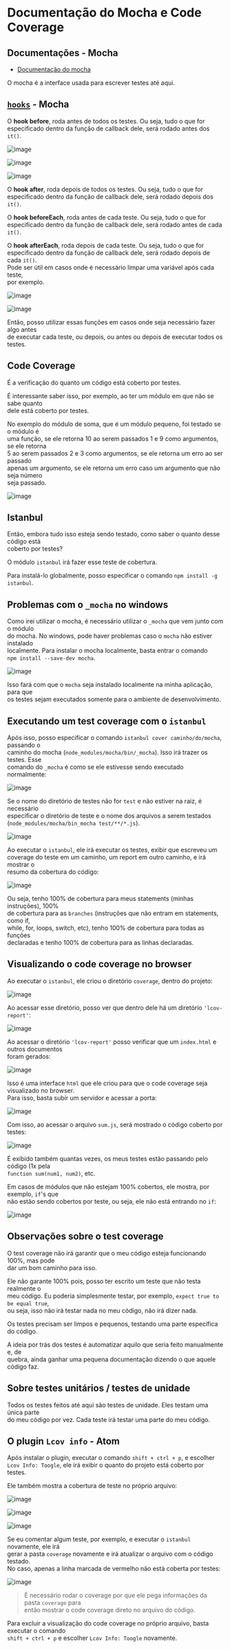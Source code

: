 # Documentação do Mocha e Code Coverage

## Documentações - Mocha 
- [Documentação do mocha](https://mochajs.org/)

O mocha é a interface usada para escrever testes até aqui.  

## [`hooks`](https://mochajs.org/#hooks) - Mocha 
O **hook before**, roda antes de todos os testes. Ou seja, tudo o que for  
especificado dentro da função de callback dele, será rodado antes dos `it()`.  

![image](https://user-images.githubusercontent.com/29297788/33521099-62b6eb6c-d7af-11e7-81a7-353e814ad303.png)

![image](https://user-images.githubusercontent.com/29297788/33521127-3c423d78-d7b0-11e7-94b7-3381e35acea8.png)

![image](https://user-images.githubusercontent.com/29297788/33521129-52fcfd6e-d7b0-11e7-9b29-82c4369fca14.png)

O **hook after**, roda depois de todos os testes. Ou seja, tudo o que for  
especificado dentro da função de callback dele, será rodado depois dos `it()`.  

O **hook beforeEach**, roda antes de cada teste. Ou seja, tudo o que for  
especificado dentro da função de callback dele, será rodado antes de cada `it()`.  

O **hook afterEach**, roda depois de cada teste. Ou seja, tudo o que for  
especificado dentro da função de callback dele, será rodado depois de cada `it()`.  
Pode ser útil em casos onde é necessário limpar uma variável após cada teste,  
por exemplo. 

![image](https://user-images.githubusercontent.com/29297788/33521136-8aea7260-d7b0-11e7-919c-7f1e1fa73f23.png)

![image](https://user-images.githubusercontent.com/29297788/33521137-901460ac-d7b0-11e7-92ad-cfcc018151c8.png)

Então, posso utilizar essas funções em casos onde seja necessário fazer algo antes  
de executar cada teste, ou depois, ou antes ou depois de executar todos os testes. 

## Code Coverage 
É a verificação do quanto um código está coberto por testes.  

É interessante saber isso, por exemplo, ao ter um módulo em que não se sabe quanto  
dele está coberto por testes.  

No exemplo do módulo de soma, que é um módulo pequeno, foi testado se o módulo é  
uma função, se ele retorna 10 ao serem passados 1 e 9 como argumentos, se ele retorna  
5 ao serem passados 2 e 3 como argumentos, se ele retorna um erro ao ser passado  
apenas um argumento, se ele retorna um erro caso um argumento que não seja número  
seja passado.  

![image](https://user-images.githubusercontent.com/29297788/33521160-7ee04048-d7b1-11e7-9259-27e7fbc769a6.png)

## Istanbul
Então, embora tudo isso esteja sendo testado, como saber o quanto desse código está  
coberto por testes? 

O módulo `istanbul` irá fazer esse teste de cobertura.  

Para instalá-lo globalmente, posso especificar o comando `npm install -g istanbul`.  

## Problemas com o `_mocha` no windows 
Como irei utilizar o mocha, é necessário utilizar o `_mocha` que vem junto com o módulo  
do mocha. No windows, pode haver problemas caso o `mocha` não estiver instalado  
localmente. Para instalar o mocha localmente, basta entrar o comando  
`npm install --save-dev mocha`.  

![image](https://user-images.githubusercontent.com/29297788/33526532-272c8a68-d82a-11e7-82c2-b846c003051b.png)

Isso fará com que o `mocha` seja instalado localmente na minha aplicação, para que  
os testes sejam executados somente para o ambiente de desenvolvimento.   

## Executando um test coverage com o `istanbul`
Após isso, posso especificar o comando `istanbul cover caminho/do/mocha`, passando o  
caminho do mocha (`node_modules/mocha/bin/_mocha`). Isso irá trazer os testes. Esse  
comando do `_mocha` é como se ele estivesse sendo executado normalmente:  

![image](https://user-images.githubusercontent.com/29297788/33526618-189ec96a-d82b-11e7-8834-d1902a49c091.png)

Se o nome do diretório de testes não for `test` e não estiver na raiz, é necessário  
especificar o diretório de teste e o nome dos arquivos a serem testados  
(`node_modules/mocha/bin_mocha test/**/*.js`).  

![image](https://user-images.githubusercontent.com/29297788/33526647-67f3b804-d82b-11e7-8af5-abf63e46c859.png)

Ao executar o `istanbul`, ele irá executar os testes, exibir que escreveu um  
coverage do teste em um caminho, um report em outro caminho, e irá mostrar o  
resumo da cobertura do código:  

![image](https://user-images.githubusercontent.com/29297788/33526668-ae923bd2-d82b-11e7-9e4b-f5bfe6ee3084.png)

Ou seja, tenho 100% de cobertura para meus statements (minhas instruções), 100%  
de cobertura para as `branches` (instruções que não entram em statements, como if,  
while, for, loops, switch, etc), tenho 100% de cobertura para todas as funções  
declaradas e tenho 100% de cobertura para as linhas declaradas.  

## Visualizando o code coverage no browser 

Ao executar o `istanbul`, ele criou o diretório `coverage`, dentro do projeto:  

![image](https://user-images.githubusercontent.com/29297788/33526720-5fa6f0c0-d82c-11e7-8d01-17d5802cd853.png)

Ao acessar esse diretório, posso ver que dentro dele há um diretório `'lcov-report'`:  

![image](https://user-images.githubusercontent.com/29297788/33526741-a140da5a-d82c-11e7-8b9d-f59e4303f536.png)

Ao acessar o diretório `'lcov-report'` posso verificar que um `index.html` e outros documentos  
foram gerados:  

![image](https://user-images.githubusercontent.com/29297788/33526750-b9ebb37c-d82c-11e7-94d0-d4a39336b1ce.png)

Isso é uma interface `html` que ele criou para que o code coverage seja visualizado no browser.  
Para isso, basta subir um servidor e acessar a porta:  

![image](https://user-images.githubusercontent.com/29297788/33526778-12132d0a-d82d-11e7-9e0b-ff4b249d7102.png)

Com isso, ao acessar o arquivo `sum.js`, será mostrado o código coberto por testes:  

![image](https://user-images.githubusercontent.com/29297788/33526788-391bb1ba-d82d-11e7-9fec-d3a2af3fac4a.png)

É exibido também quantas vezes, os meus testes estão passando pelo código (1x pela  
`function sum(num1, num2)`, etc.  

Em casos de módulos que não estejam 100% cobertos, ele mostra, por exemplo, `if`'s que  
não estão sendo cobertos por teste, ou seja, ele não está entrando no `if`:  

![image](https://user-images.githubusercontent.com/29297788/33526845-e81acc78-d82d-11e7-8e4b-24ac7ab0b414.png)

## Observações sobre o test coverage 
O test coverage não irá garantir que o meu código esteja funcionando 100%, mas pode  
dar um bom caminho para isso.  

Ele não garante 100% pois, posso ter escrito um teste que não testa realmente o  
meu código. Eu poderia simplesmente testar, por exemplo, `expect true to be equal true`,  
ou seja, isso não irá testar nada no meu código, não irá dizer nada.  

Os testes precisam ser limpos e pequenos, testando uma parte específica do código.  

A ideia por trás dos testes é automatizar aquilo que seria feito manualmente e, de  
quebra, ainda ganhar uma pequena documentação dizendo o que aquele código faz.  

## Sobre testes unitários / testes de unidade  
Todos os testes feitos até aqui são testes de unidade. Eles testam uma única parte  
do meu código por vez. Cada teste irá testar uma parte do meu código.  

## O plugin `Lcov info` - Atom 
Após instalar o plugin, executar o comando `shift + ctrl + p`, e escolher  
`Lcov Info: Toogle`, ele irá exibir o quanto do projeto está coberto por testes.  

Ele também mostra a cobertura de teste no próprio arquivo:  

![image](https://user-images.githubusercontent.com/29297788/33526995-4bd473d4-d830-11e7-898a-8e4fdfb3cadf.png)

![image](https://user-images.githubusercontent.com/29297788/33527003-63d268f6-d830-11e7-9691-cf7502d808ca.png)

![image](https://user-images.githubusercontent.com/29297788/33527010-779640e2-d830-11e7-85f3-74cd03182cc5.png)

Se eu comentar algum teste, por exemplo, e executar o `istanbul` novamente, ele irá  
gerar a pasta `coverage` novamente e irá atualizar o arquivo com o código testado.  
No caso, apenas a linha marcada de vermelho não está coberta por testes:  

![image](https://user-images.githubusercontent.com/29297788/33527038-c5d63460-d830-11e7-964d-a2157deb4627.png)

> É necessário rodar o coverage por que ele pega informações da pasta `coverage` para  
então mostrar o code coverage direto no arquivo do código.  

Para excluir a visualização do code coverage no próprio arquivo, basta executar o comando  
`shift + ctrl + p` e escolher `Lcov Info: Toogle` novamente.  
